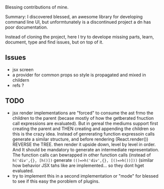 Blessing contributions of mine.

Summary: I discovered blessed, an awesome library for developing command line UI, but unformtunately is a discontinued project a dn has poor documentation. 

Instead of cloning the project, here I try to develope missing parts, learn, document, type and find issues, but on top of it.

## Issues

 * jsx screen
 * a provider for common props so style is propagated and mixed in childern
 * refs ?   

## TODO 

 * jsx render implementations are "forced" to consume the ast frmo the children to the parent (becase mostly of how the getberated fnuction call expressions are evaluated). But in gereal the mediums support first creating the parent and THEN creating and appending the children so this is the crazy idea. Instead of genrerating function expressoin calls generate a similar structure, and before rendering (React.render()) REVERSE the TREE. then render it upside down, level by level in order.  And It should be mandatory to generate an intermediate representation. The function calls can bewrapped in other function calls (instead of `h('div',{}, [h()])` generate  `(()=>h('div',{}, [()=>h())]))`  (similar how behavior JSX tahs like <If> are implemented... so they dont hget evaluated.
  * try to implement this in a second implementation or "mode" for blessed to see if this  easy the poroblem of plugins.
